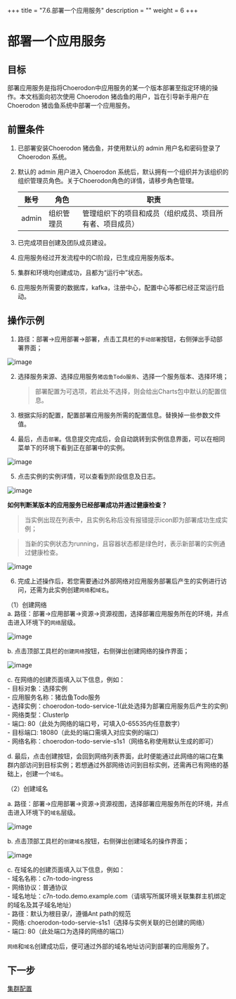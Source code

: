+++
title = "7.6.部署一个应用服务"
description = ""
weight = 6
+++

# 部署一个应用服务
## 目标
部署应用服务是指将Choerodon中应用服务的某一个版本部署至指定环境的操作。本文档面向初次使用 Choerodon 猪齿鱼的用户，旨在引导新手用户在 Choerodon 猪齿鱼系统中部署一个应用服务。

## 前置条件
1. 已部署安装Choerodon 猪齿鱼，并使用默认的 admin 用户名和密码登录了 Choerodon 系统。
2. 默认的 admin 用户进入 Choerodon 系统后，默认拥有一个组织并为该组织的组织管理员角色。关于Choerodon角色的详情，请移步角色管理。

    |账号|角色|职责|
    |---|---|---|
    |admin|组织管理员|管理组织下的项目和成员（组织成员、项目所有者、项目成员）|
3. 已完成项目创建及团队成员建设。  
4. 应用服务经过开发流程中的CI阶段，已生成应用服务版本。
5. 集群和环境均创建成功，且都为“运行中”状态。
6. 应用服务所需要的数据库，kafka，注册中心，配置中心等都已经正常运行启动。


## 操作示例

1. 路径：部署->应用部署->部署，点击工具栏的`手动部署`按钮，右侧弹出手动部署界面；  

 ![image](/docs/quick-start/devops/image/deploy-1.png)  

2. 选择服务来源、选择应用服务`猪齿鱼Todo服务`、选择一个服务版本、选择环境；
  
    > 部署配置为可选项，若此处不选择，则会给出Charts包中默认的配置信息。  

3. 根据实际的配置，配置部署应用服务所需的配置信息。替换掉一些参数文件值。  

4. 最后，点击`部署`。信息提交完成后，会自动跳转到实例信息界面，可以在相同菜单下的环境下看到正在部署中的实例。  

 ![image](/docs/quick-start/devops/image/back-applications-8.png)
  

5. 点击实例的实例详情，可以查看到阶段信息及日志。

![image](/docs/quick-start/devops/image/back-applications-9.png)  


**如何判断某版本的应用服务已经部署成功并通过健康检查？**

>当实例出现在列表中，且实例名称后没有报错提示icon即为部署成功生成实例；

>当新的实例状态为running，且容器状态都是绿色时，表示新部署的实例通过健康检查。

![image](/docs/quick-start/devops/image/back-applications-10.png)


6. 完成上述操作后，若您需要通过外部网络对应用服务部署后产生的实例进行访问，还需为此实例创建`网络`和`域名`。

  （1）创建网络  
   a. 路径：部署->应用部署->资源->资源视图，选择部署应用服务所在的环境，并点击进入环境下的`网络`层级。  

   ![image](/docs/quick-start/devops/image/deploy-2.png)

   b. 点击顶部工具栏的`创建网络`按钮，右侧弹出创建网络的操作界面；   
        
  ![image](/docs/quick-start/devops/image/deploy-3.png)   

   c. 在网络的创建页面填入以下信息，例如：  
    - 目标对象：选择实例  
    - 应用服务名称：猪齿鱼Todo服务  
    - 选择实例：choerodon-todo-service-1(此处选择为部署应用服务后产生的实例)  
    - 网络类型：ClusterIp   
    - 端口: 80（此处为网络的端口号，可填入0-65535内任意数字）  
    - 目标端口: 18080（此处的端口需填入对应实例的端口）   
    - 网络名称：choerodon-todo-servie-s1s1（网络名称使用默认生成的即可）   

   d. 最后，点击创建按钮，会回到网络列表界面，此时便能通过此网络的端口在集群内部访问到目标实例；若想通过外部网络访问到目标实例，还需再已有网络的基础上，创建一个`域名`。


  （2）创建域名  

   a. 路径：部署->应用部署->资源->资源视图，选择部署应用服务所在的环境，并点击进入环境下的`域名`层级。  

   ![image](/docs/quick-start/devops/image/deploy-4.png)

   b. 点击顶部工具栏的`创建域名`按钮，右侧弹出创建域名的操作界面； 
        
  ![image](/docs/quick-start/devops/image/deploy-5.png)   

   c. 在域名的创建页面填入以下信息，例如：  
    - 域名名称：c7n-todo-ingress  
    - 网络协议：普通协议  
    - 域名地址：c7n-todo.demo.example.com（请填写所属环境关联集群主机绑定的域名及其子域名地址）  
    - 路径：默认为根目录/，遵循Ant path的规范  
    - 网络: choerodon-todo-servie-s1s1（选择与实例关联的已创建的网络）  
    - 端口: 80（此处端口为选择的网络的端口）     

    

`网络`和`域名`创建成功后，便可通过外部的域名地址访问到部署的应用服务了。

    


## 下一步  
[集群配置](../../../quick-start/devops/cluster-config)